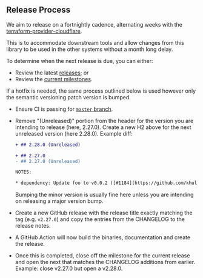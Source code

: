 ## Release Process

We aim to release on a fortnightly cadence, alternating weeks with the [terraform-provider-cloudflare](https://github.com/cloudflare/terraform-provider-cloudflare).

This is to accommodate downstream tools and allow changes from this library to
be used in the other systems without a month long delay.

To determine when the next release is due, you can either:

- Review the latest [releases](https://github.com/khulnasoft/go-api/releases); or
- Review the [current milestones](https://github.com/khulnasoft/go-api/milestones).

If a hotfix is needed, the same process outlined below is used however only the
semantic versioning patch version is bumped.

- Ensure CI is passing for [`master` branch](https://github.com/khulnasoft/go-api/actions?query=branch%3Amaster).
- Remove "(Unreleased)" portion from the header for the version you are intending
  to release (here, 2.27.0). Create a new H2 above for the next unreleased
  version (here 2.28.0). Example diff:

  ```diff
  + ## 2.28.0 (Unreleased)

  + ## 2.27.0
  - ## 2.27.0 (Unreleased)

  NOTES:

  * dependency: Update foo to v0.0.2 ([#1184](https://github.com/khulnasoft/go-api/issues/123))
  ```

  Bumping the minor version is usually fine here unless you are intending on
  releasing a major version bump.

- Create a new GitHub release with the release title exactly matching the tag
  (e.g. `v2.27.0`) and copy the entries from the CHANGELOG to the release notes.
- A GitHub Action will now build the binaries, documentation and create the release.
- Once this is completed, close off the milestone for the current release and
  open the next that matches the CHANGELOG additions from earlier. Example: close
  v2.27.0 but open a v2.28.0.

